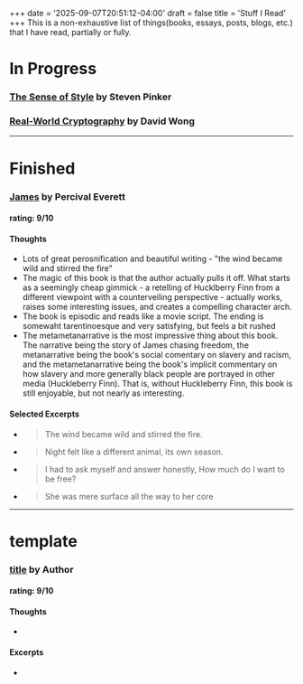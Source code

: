+++
date = '2025-09-07T20:51:12-04:00'
draft = false
title = 'Stuff I Read'
+++
This is a non-exhaustive list of things(books, essays, posts, blogs, etc.) that I have read, partially or fully. 

# In Progress

### [The Sense of Style](https://www.goodreads.com/book/show/20821371-the-sense-of-style) by Steven Pinker

### [Real-World Cryptography](https://www.amazon.com/Real-World-Cryptography-David-Wong/dp/1617296716) by David Wong

---

# Finished

### [James](https://www.goodreads.com/book/show/173754979-james) by Percival Everett
#### rating: 9/10
#### Thoughts
- Lots of great perosnification and beautiful writing - "the wind became wild and stirred the fire"
- The magic of this book is that the author actually pulls it off. What starts as a seemingly cheap gimmick - a retelling of Hucklberry Finn from a different viewpoint with a counterveiling perspective - actually works, raises some interesting issues, and creates a compelling character arch.
- The book is episodic and reads like a movie script. The ending is somewaht tarentinoesque and very satisfying, but feels  a bit rushed
- The metametanarrative is the most impressive thing about this book. The narrative being the story of James chasing freedom, the metanarrative being the book's social comentary on slavery and racism, and the metametanarrative being the book's implicit commentary on how slavery and more generally black people are portrayed in other media (Huckleberry Finn). That is, without Huckleberry Finn, this book is still enjoyable, but not nearly as interesting.

#### Selected Excerpts
- > The wind became wild and stirred the fire.
- > Night felt like a different animal, its own season.
- > I had to ask myself and answer honestly, How much do I want to be free?
- > She was mere surface all the way to her core


---
# template

### [title](goodreads-link) by Author
#### rating: 9/10
#### Thoughts
- 
#### Excerpts
- >
